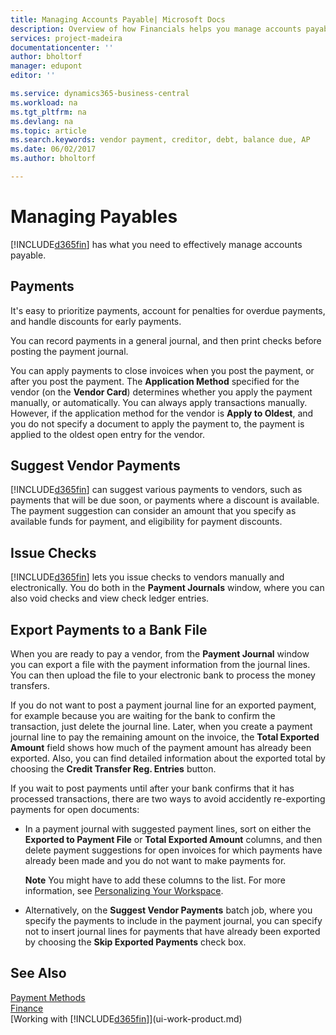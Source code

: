 ```yaml
---
title: Managing Accounts Payable| Microsoft Docs
description: Overview of how Financials helps you manage accounts payable (AP), including vendor payments, creditors, debt, and balance due.
services: project-madeira
documentationcenter: ''
author: bholtorf
manager: edupont
editor: ''

ms.service: dynamics365-business-central
ms.workload: na
ms.tgt_pltfrm: na
ms.devlang: na
ms.topic: article
ms.search.keywords: vendor payment, creditor, debt, balance due, AP
ms.date: 06/02/2017
ms.author: bholtorf

---
```

# Managing Payables
[!INCLUDE[d365fin](includes/d365fin_md.md)] has what you need to effectively manage accounts payable.  

## Payments
It's easy to prioritize payments, account for penalties for overdue payments, and handle discounts for early payments.

You can record payments in a general journal, and then print checks before posting the payment journal.

You can apply payments to close invoices when you post the payment, or after you post the payment. The **Application Method** specified for the vendor (on the **Vendor Card**) determines whether you apply the payment manually, or automatically. You can always apply transactions manually. However, if the application method for the vendor is **Apply to Oldest**, and you do not specify a document to apply the payment to, the payment is applied to the oldest open entry for the vendor.

## Suggest Vendor Payments
[!INCLUDE[d365fin](includes/d365fin_md.md)] can suggest various payments to vendors, such as payments that will be due soon, or payments where a discount is available. The payment suggestion can consider an amount that you specify as available funds for payment, and eligibility for payment discounts.

## Issue Checks
[!INCLUDE[d365fin](includes/d365fin_md.md)] lets you issue checks to vendors manually and electronically. You do both in the **Payment Journals** window, where you can also void checks and view check ledger entries.

## Export Payments to a Bank File
When you are ready to pay a vendor, from the **Payment Journal** window you can export a file with the payment information from the journal lines. You can then upload the file to your electronic bank to process the money transfers.

If you do not want to post a payment journal line for an exported payment, for example because you are waiting for the bank to confirm the transaction, just delete the journal line. Later, when you create a payment journal line to pay the remaining amount on the invoice, the **Total Exported Amount** field shows how much of the payment amount has already been exported. Also, you can find detailed information about the exported total by choosing the **Credit Transfer Reg. Entries** button.

If you wait to post payments until after your bank confirms that it has processed transactions, there are two ways to avoid accidently re-exporting payments for open documents:  

* In a payment journal with suggested payment lines, sort on either the **Exported to Payment File** or **Total Exported Amount** columns, and then delete payment suggestions for open invoices for which payments have already been made and you do not want to make payments for.

    **Note** You might have to add these columns to the list. For more information, see [Personalizing Your Workspace](ui-personalization-user.md).  
* Alternatively, on the **Suggest Vendor Payments** batch job, where you specify the payments to include in the payment journal, you can specify not to insert journal lines for payments that have already been exported by choosing the **Skip Exported Payments** check box.

## See Also
[Payment Methods](finance-payment-methods.md)  
[Finance](finance.md)  
[Working with [!INCLUDE[d365fin](includes/d365fin_md.md)]](ui-work-product.md)
